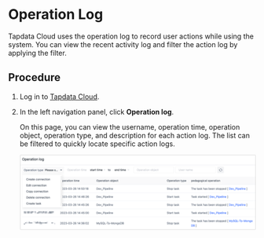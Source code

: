 # Operation Log

Tapdata Cloud uses the operation log to record user actions while using the system. You can view the recent activity log and filter the action log by applying the filter.



## Procedure

1. Log in to [Tapdata Cloud](https://cloud.tapdata.io/).

2. In the left navigation panel, click **Operation log**.

   On this page, you can view the username, operation time, operation object, operation type, and description for each action log. The list can be filtered to quickly locate specific action logs.

   ![](../images/operation_log_en.png)
